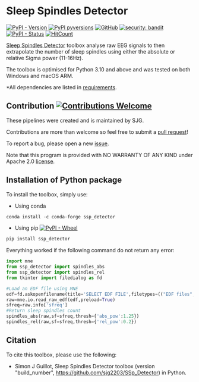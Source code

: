 # Sleep Spindles Detector

[![PyPI - Version](https://img.shields.io/pypi/v/SSp_Detector)](https://pypi.python.org/pypi/SSp-Detector)
[![PyPI pyversions](https://img.shields.io/pypi/pyversions/SSp-Detector.svg)](https://pypi.python.org/pypi/SSp-Detector)
[![GitHub](https://img.shields.io/github/license/sjg2203/SSp_Detector)](https://github.com/sjg2203/SSp_Detector/blob/main/LICENSE)
[![security: bandit](https://img.shields.io/badge/security-bandit-yellow.svg)](https://github.com/PyCQA/bandit)
[![PyPI - Status](https://img.shields.io/pypi/status/SSp_Detector)](https://pypi.python.org/pypi/SSp-Detector)
[![HitCount](https://hits.dwyl.com/sjg2203/SSp_Detector.svg?style=flat)](http://hits.dwyl.com/sjg2203/SSp_Detector)

[Sleep Spindles Detector](https://github.com/sjg2203/SSp_Detector) toolbox analyse raw EEG signals to then extrapolate the number of sleep spindles using either the absolute or relative Sigma power (11-16Hz).

The toolbox is optimised for Python 3.10 and above and was tested on both Windows and macOS ARM.

*All dependencies are listed in [requirements](requirements.txt).

## Contribution [![Contributions Welcome](https://img.shields.io/badge/contributions-welcome-brightgreen.svg?style=flat)](https://github.com/sjg2203/SSp_Detector/issues)

These pipelines were created and is maintained by SJG.

Contributions are more than welcome so feel free to submit a [pull request](https://github.com/sjg2203/SSp_Detector/pulls)!

To report a bug, please open a new [issue](https://github.com/sjg2203/SSp_Detector/issues).

Note that this program is provided with NO WARRANTY OF ANY KIND under Apache 2.0 [license](LICENSE).

## Installation of Python package

To install the toolbox, simply use:

- Using conda

```python
conda install -c conda-forge ssp_detector
```

- Using pip [![PyPI - Wheel](https://img.shields.io/pypi/wheel/SSp_Detector)](https://pypi.python.org/pypi/SSp-Detector)

```python
pip install ssp_detector
```

Everything worked if the following command do not return any error:

```python
import mne
from ssp_detector import spindles_abs
from ssp_detector import spindles_rel
from tkinter import filedialog as fd

#Load an EDF file using MNE
edf=fd.askopenfilename(title='SELECT EDF FILE',filetypes=(("EDF files","*.edf"),("all files","*.*")))
raw=mne.io.read_raw_edf(edf,preload=True)
sfreq=raw.info['sfreq']
#Return sleep spindles count
spindles_abs(raw,sf=sfreq,thresh={'abs_pow':1.25})
spindles_rel(raw,sf=sfreq,thresh={'rel_pow':0.2})
```

## Citation

To cite this toolbox, please use the following:

 - Simon J Guillot, Sleep Spindles Detector toolbox (version "build_number", https://github.com/sjg2203/SSp_Detector) in Python.
